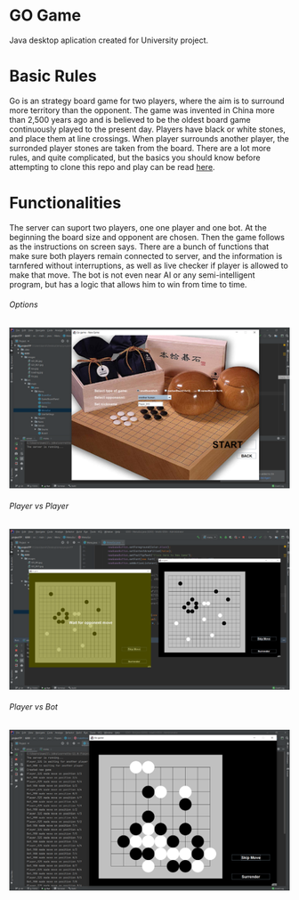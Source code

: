 # GO Game
Java desktop aplication created for University project.

# Basic Rules
Go is an strategy board game for two players, where the aim is to surround more territory than the opponent.
The game was invented in China more than 2,500 years ago and is believed to be the oldest board game continuously played to the present day.
Players have black or white stones, and place them at line crossings. When player surrounds another player, the surronded player stones are taken from the board.
There are a lot more rules, and quite complicated, but the basics you should know before attempting to clone this repo and play can be read [here](https://en.wikipedia.org/wiki/Go_(game)#Rules).

# Functionalities
The server can suport two players, one one player and one bot. At the beginning the board size and opponent are chosen.
Then the game follows as the instructions on screen says. There are a bunch of functions that make sure both players remain connected to server, and the information is tarnfered without interruptions, as well as live checker if player is allowed to make that move.
The bot is not even near AI or any semi-intelligent program, but has a logic that allows him to win from time to time.

###### Options
![](app-overview-start.png)
###### Player vs Player
![](app-overview-move.png)
###### Player vs Bot
![](app-overview-bot.png)
